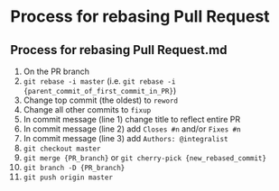 # Process for rebasing Pull Request

## Process for rebasing Pull Request.md

1. On the PR branch
2. `git rebase -i master` (i.e. `git rebase -i {parent_commit_of_first_commit_in_PR}`)
3. Change top commit (the oldest) to `reword`
4. Change all other commits to `fixup`
5. In commit message (line 1) change title to reflect entire PR
6. In commit message (line 2) add `Closes #n` and/or `Fixes #n`
7. In commit message (line 3) add `Authors: @integralist`
8. `git checkout master`
9. `git merge {PR_branch}` or `git cherry-pick {new_rebased_commit}`
10. `git branch -D {PR_branch}`
11. `git push origin master`


